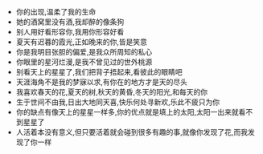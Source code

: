 - 你的出现,温柔了我的生命
- 她的酒窝里没有酒,我却醉的像条狗
- 别人用好看形容你,我用你形容好看
- 夏天有迟暮的霞光,正如晚来的你,皆是笑意
- 你是我明目张胆的偏爱,是我众所周知的私心
- 你眼里的星河烂漫,是我不曾见过的世外桃源
- 别看天上的星星了,我们把背子捂起来,看彼此的眼睛吧
- 天涯海角不是我的梦寐以求,有你在的地方才是天的尽头
- 我喜欢春天的花,夏天的树,秋天的黄昏,冬天的阳光,和每天的你
- 生于世间不由我,日出大地同天喜,快乐何处寻新欢,乐此不疲只为你
- 你的缺点有像天上的星星一样多,你的优点就是填上的太阳,太阳一出来就看不到星星了
- 人活着本没有意义,但只要活着就会碰到很多有趣的事,就像你发现了花,而我发现了你一样